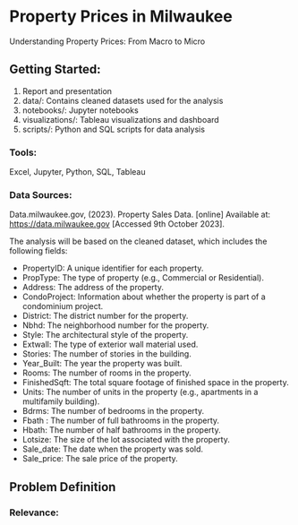 # Property Prices in Milwaukee
Understanding Property Prices: From Macro to Micro

## Getting Started: 
1. Report and presentation
2. data/: Contains cleaned datasets used for the analysis
3. notebooks/: Jupyter notebooks
4. visualizations/: Tableau visualizations and dashboard
5. scripts/: Python and SQL scripts for data analysis

### Tools:
Excel, Jupyter, Python, SQL, Tableau

### Data Sources:
Data.milwaukee.gov, (2023). Property Sales Data. [online] Available at: https://data.milwaukee.gov [Accessed 9th October 2023].

The analysis will be based on the cleaned dataset, which includes the following fields:
* PropertyID: A unique identifier for each property.
* PropType: The type of property (e.g., Commercial or Residential).
* Address: The address of the property.
* CondoProject: Information about whether the property is part of a condominium project.
* District: The district number for the property.
* Nbhd: The neighborhood number for the property.
* Style: The architectural style of the property.
* Extwall: The type of exterior wall material used.
* Stories: The number of stories in the building.
* Year_Built: The year the property was built.
* Rooms: The number of rooms in the property.
* FinishedSqft: The total square footage of finished space in the property.
* Units: The number of units in the property (e.g., apartments in a multifamily building).
* Bdrms: The number of bedrooms in the property.
* Fbath	: The number of full bathrooms in the property.
* Hbath: The number of half bathrooms in the property.
* Lotsize: The size of the lot associated with the property.
* Sale_date: The date when the property was sold.	
* Sale_price: The sale price of the property.

## Problem Definition
### Relevance:
